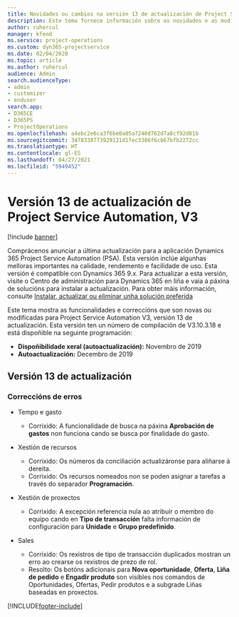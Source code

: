 ```yaml
---
title: Novidades ou cambios na versión 13 de actualización de Project Service Automation, V3
description: Este tema fornece información sobre as novidades e as modificacións na versión 13 de actualización de Project Service Automation, V3.
author: ruhercul
manager: kfend
ms.service: project-operations
ms.custom: dyn365-projectservice
ms.date: 02/04/2020
ms.topic: article
ms.author: ruhercul
audience: Admin
search.audienceType:
- admin
- customizer
- enduser
search.app:
- D365CE
- D365PS
- ProjectOperations
ms.openlocfilehash: a4ebc2e6ca3f6be0a05a7240d762d7a8cf92d81b
ms.sourcegitcommit: 3d78338773929121d17ec3386f6cb67bfb2272cc
ms.translationtype: HT
ms.contentlocale: gl-ES
ms.lasthandoff: 04/27/2021
ms.locfileid: "5949452"
---
```

# <a name="project-service-automation-update-release-13-v3"></a>Versión 13 de actualización de Project Service Automation, V3

[!include [banner](../includes/psa-now-project-operations.md)]

Comprácenos anunciar a última actualización para a aplicación Dynamics 365 Project Service Automation (PSA). Esta versión inclúe algunhas melloras importantes na calidade, rendemento e facilidade de uso. Esta versión é compatible con Dynamics 365 9.x. Para actualizar a esta versión, visite o Centro de administración para Dynamics 365 en liña e vaia á páxina de solucións para instalar a actualización. Para obter máis información, consulte [Instalar, actualizar ou eliminar unha solución preferida](/power-platform/admin/install-remove-preferred-solution)

Este tema mostra as funcionalidades e correccións que son novas ou modificadas para Project Service Automation V3, versión 13 de actualización. Esta versión ten un número de compilación de V3.10.3.18 e está dispoñible na seguinte programación:

- **Dispoñibilidade xeral (autoactualización):** Novembro de 2019
- **Autoactualización:** Decembro de 2019


## <a name="update-release-13"></a>Versión 13 de actualización 

### <a name="bug-fixes"></a>Correccións de erros

- Tempo e gasto

     - Corrixido: A funcionalidade de busca na páxina **Aprobación de gastos** non funciona cando se busca por finalidade do gasto.

- Xestión de recursos

     - Corrixido: Os números da conciliación actualizáronse para aliñarse á dereita.
     - Corrixido: Os recursos nomeados non se poden asignar a tarefas a través do separador **Programación**.

- Xestión de proxectos

     - Corrixido: A excepción referencia nula ao atribuír o membro do equipo cando en **Tipo de transacción** falta información de configuración para **Unidade** e **Grupo predefinido**.

- Sales

     - Corrixido: Os rexistros de tipo de transacción duplicados mostran un erro ao crearse os rexistros de prezo de rol.
     - Resolto: Os botóns adicionais para **Nova oportunidade**, **Oferta**, **Liña de pedido** e **Engadir produto** son visibles nos comandos de Oportunidades, Ofertas, Pedir produtos e a subgrade Liñas baseadas en proxectos.




[!INCLUDE[footer-include](../includes/footer-banner.md)]